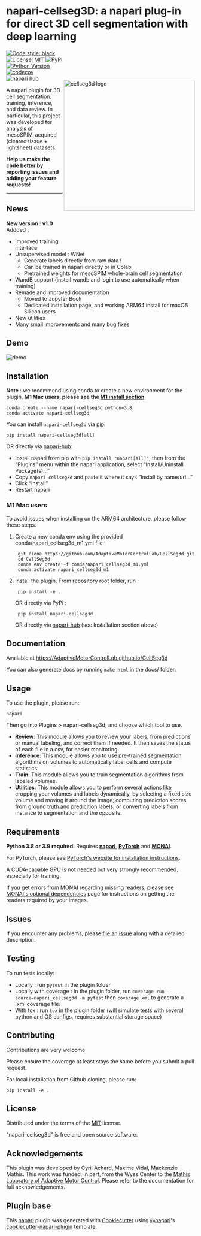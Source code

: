 # napari-cellseg3D: a napari plug-in for direct 3D cell segmentation with deep learning

<img src="https://images.squarespace-cdn.com/content/v1/57f6d51c9f74566f55ecf271/838605d0-9723-4e43-83cd-6dbfe4adf36b/cellseg-logo.png?format=1500w" title="cellseg3d" alt="cellseg3d logo" width="350" align="right" vspace = "80"/>

<a href="https://github.com/psf/black"><img alt="Code style: black" src="https://img.shields.io/badge/code%20style-black-000000.svg"></a>
[![License: MIT](https://img.shields.io/badge/License-MIT-blue.svg)](https://github.com/AdaptiveMotorControlLab/CellSeg3d/raw/main/LICENSE)
[![PyPI](https://img.shields.io/pypi/v/napari-cellseg3d.svg?color=green)](https://pypi.org/project/napari-cellseg3d)
[![Python Version](https://img.shields.io/pypi/pyversions/napari-cellseg-annotator.svg?color=green)](https://python.org)
[![codecov](https://codecov.io/gh/AdaptiveMotorControlLab/CellSeg3d/branch/main/graph/badge.svg?token=hzUcn3XN8F)](https://codecov.io/gh/AdaptiveMotorControlLab/CellSeg3d)
[![napari hub](https://img.shields.io/endpoint?url=https://api.napari-hub.org/shields/napari-cellseg3d)](https://www.napari-hub.org/plugins/napari-cellseg3d)

A napari plugin for 3D cell segmentation: training, inference, and data review. In particular, this project was developed for analysis of mesoSPIM-acquired (cleared tissue + lightsheet) datasets.

**Help us make the code better by reporting issues and adding your feature requests!**

----------------------------------

## News

**New version : v1.0**
Addded :

- Improved training interface
- Unsupervised model : WNet
  - Generate labels directly from raw data !
  - Can be trained in napari directly or in Colab
  - Pretrained weights for mesoSPIM whole-brain cell segmentation
- WandB support (install wandb and login to use automatically when training)
- Remade and improved documentation
  - Moved to Jupyter Book
  - Dedicated installation page, and working ARM64 install for macOS Silicon users
- New utilities
- Many small improvements and many bug fixes

## Demo

![demo](https://images.squarespace-cdn.com/content/v1/57f6d51c9f74566f55ecf271/0d16a71b-3ff2-477a-9d83-18d96cb1ce28/full_demo.gif?format=500w)

## Installation

**Note** : we recommend using conda to create a new environment for the plugin.
**M1 Mac users, please see the [M1 install section](#m1-mac-users)**

    conda create --name napari-cellseg3d python=3.8
    conda activate napari-cellseg3d

You can install `napari-cellseg3d` via [pip]:

    pip install napari-cellseg3d[all]

OR directly via [napari-hub]:

- Install napari from pip with `pip install "napari[all]"`,
then from the “Plugins” menu within the napari application, select “Install/Uninstall Package(s)...”
- Copy `napari-cellseg3d` and paste it where it says “Install by name/url…”
- Click “Install”
- Restart napari

### M1 Mac users

To avoid issues when installing on the ARM64 architecture, please follow these steps.

1) Create a new conda env using the provided conda/napari_cellseg3d_m1.yml file :

        git clone https://github.com/AdaptiveMotorControlLab/CellSeg3d.git
        cd CellSeg3d
        conda env create -f conda/napari_cellseg3d_m1.yml
        conda activate napari_cellseg3d_m1

2) Install the plugin.
   From repository root folder, run :

        pip install -e .
   OR directly via PyPi :

        pip install napari-cellseg3d

   OR directly via [napari-hub] (see Installation section above)

## Documentation

Available at https://AdaptiveMotorControlLab.github.io/CellSeg3d

You can also generate docs by running ``make html`` in the docs/ folder.

## Usage

To use the plugin, please run:
```
napari
```
Then go into Plugins > napari-cellseg3d, and choose which tool to use.

- **Review**: This module allows you to review your labels, from predictions or manual labeling, and correct them if needed. It then saves the status of each file in a csv, for easier monitoring.
- **Inference**: This module allows you to use pre-trained segmentation algorithms on volumes to automatically label cells and compute statistics.
- **Train**:  This module allows you to train segmentation algorithms from labeled volumes.
- **Utilities**: This module allows you to perform several actions like cropping your volumes and labels dynamically, by selecting a fixed size volume and moving it around the image; computing prediction scores from ground truth and predicition labels; or converting labels from instance to segmentation and the opposite.

## Requirements

**Python 3.8 or 3.9 required.**
Requires **[napari]**, **[PyTorch]** and **[MONAI]**.

For PyTorch, please see [PyTorch's website for installation instructions].

A CUDA-capable GPU is not needed but very strongly recommended, especially for training.

If you get errors from MONAI regarding missing readers, please see [MONAI's optional dependencies] page for instructions on getting the readers required by your images.

## Issues

If you encounter any problems, please [file an issue] along with a detailed description.

## Testing

To run tests locally:

- Locally : run ``pytest`` in the plugin folder
- Locally with coverage : In the plugin folder, run ``coverage run --source=napari_cellseg3d -m pytest`` then ``coverage xml`` to generate a .xml coverage file.
- With tox : run ``tox`` in the plugin folder (will simulate tests with several python and OS configs, requires substantial storage space)

## Contributing

Contributions are very welcome.

Please ensure the coverage at least stays the same before you submit a pull request.

For local installation from Github cloning, please run:

```
pip install -e .
```

## License

Distributed under the terms of the [MIT] license.

"napari-cellseg3d" is free and open source software.

[napari-hub]: https://www.napari-hub.org/plugins/napari-cellseg3d

[file an issue]: https://github.com/AdaptiveMotorControlLab/CellSeg3d/issues
[napari]: https://github.com/napari/napari
[Cookiecutter]: https://github.com/audreyr/cookiecutter
[@napari]: https://github.com/napari
[MIT]: http://opensource.org/licenses/MIT
[cookiecutter-napari-plugin]: https://github.com/napari/cookiecutter-napari-plugin
[tox]: https://tox.readthedocs.io/en/latest/
[pip]: https://pypi.org/project/pip/
[PyPI]: https://pypi.org/

[PyTorch's website for installation instructions]: https://pytorch.org/get-started/locally/
[PyTorch]: https://pytorch.org/get-started/locally/
[MONAI's optional dependencies]: https://docs.monai.io/en/stable/installation.html#installing-the-recommended-dependencies
[MONAI]: https://docs.monai.io/en/stable/installation.html#installing-the-recommended-dependencies

## Acknowledgements

This plugin was developed by Cyril Achard, Maxime Vidal, Mackenzie Mathis.
This work was funded, in part, from the Wyss Center to the [Mathis Laboratory of Adaptive Motor Control](https://www.mackenziemathislab.org/).
Please refer to the documentation for full acknowledgements.

## Plugin base

This [napari] plugin was generated with [Cookiecutter] using [@napari]'s [cookiecutter-napari-plugin] template.
